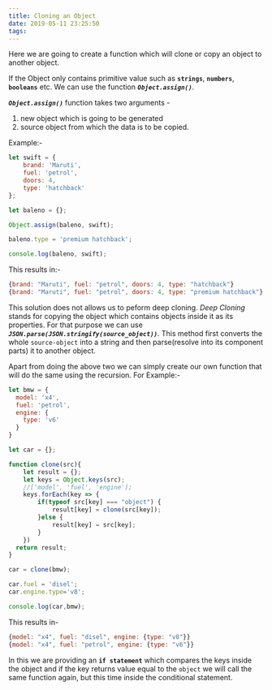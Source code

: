 ```yaml
---
title: Cloning an Object
date: 2019-05-11 23:25:50
tags:
---
```

Here we are going to create a function which will clone or copy an object to another object.

If the Object only contains primitive value such as **`strings`**, **`numbers`**, **`booleans`** etc. We can use the function ***`Object.assign()`***. 

***`Object.assign()`*** function takes two arguments -
1. new object which is going to be generated
2. source object from which the data is to be copied.

Example:- 
```js
let swift = {
    brand: 'Maruti',
    fuel: 'petrol',
    doors: 4,
    type: 'hatchback'
};

let baleno = {};

Object.assign(baleno, swift);

baleno.type = 'premium hatchback';

console.log(baleno, swift);
```
This results in:-
```js
{brand: "Maruti", fuel: "petrol", doors: 4, type: "hatchback"}
{brand: "Maruti", fuel: "petrol", doors: 4, type: "premium hatchback"}
```
This solution does not allows us to peform deep cloning. *Deep Cloning* stands for copying the object which contains objects inside it as its properties.
For that purpose we can use ***`JSON.parse(JSON.stringify(source_object))`***. This method first converts the whole `source-object` into a string and then parse(resolve into its component parts) it to another object.

Apart from doing the above two we can simply create our own function that will do the same using the recursion.
For Example:-
```js
let bmw = {
  model: 'x4',
  fuel: 'petrol',
  engine: {
  	type: 'v6'
  }
}

let car = {};

function clone(src){
    let result = {};
    let keys = Object.keys(src);
    //['model', 'fuel', 'engine'];
    keys.forEach(key => {
        if(typeof src[key] === "object") {
            result[key] = clone(src[key]);
        }else {
            result[key] = src[key];
        }
    })
  return result;
}

car = clone(bmw);

car.fuel = 'disel';
car.engine.type='v8';

console.log(car,bmw);
```
This results in-
```js
{model: "x4", fuel: "disel", engine: {type: "v8"}}
{model: "x4", fuel: "petrol", engine: {type: "v6"}}
```
In this we are providing an **`if statement`** which compares the keys inside the object and if the key returns value equal to the `object` we will call the same function again, but this time inside the conditional statement.